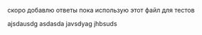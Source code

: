 скоро добавлю ответы
пока использую этот файл для тестов

ajsdausdg
asdasda
javsdyag
jhbsuds








